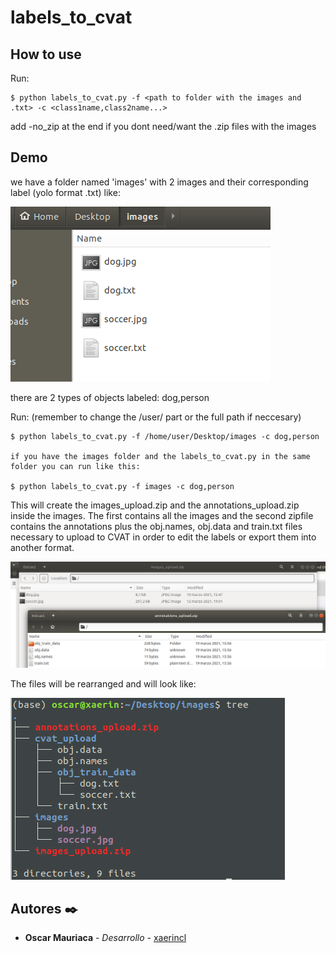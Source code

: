 # labels_to_cvat


## How to use 

Run:
```
$ python labels_to_cvat.py -f <path to folder with the images and .txt> -c <class1name,class2name...> 
```
add -no_zip at the end if you dont need/want the .zip files with the images


## Demo

we have a folder named 'images' with 2 images and their corresponding label (yolo format .txt) like:




![tutorial_1](/github_images/img1.png)




there are 2 types of objects labeled: dog,person


Run: (remember to change the /user/ part or the full path if neccesary)
```
$ python labels_to_cvat.py -f /home/user/Desktop/images -c dog,person

if you have the images folder and the labels_to_cvat.py in the same folder you can run like this:

$ python labels_to_cvat.py -f images -c dog,person
```

This will create the images_upload.zip and the annotations_upload.zip inside the images. The first contains all the images and the second zipfile contains the annotations plus the obj.names, obj.data and train.txt files necessary to upload to CVAT in order to edit the labels or export them into another format.


![tutorial_2](/github_images/img2.png)


The files will be rearranged and will look like:


![tutorial_3](/github_images/img3.png)

## Autores ✒️
* **Oscar Mauriaca** - *Desarrollo* - [xaerincl](https://github.com/xaerincl)
